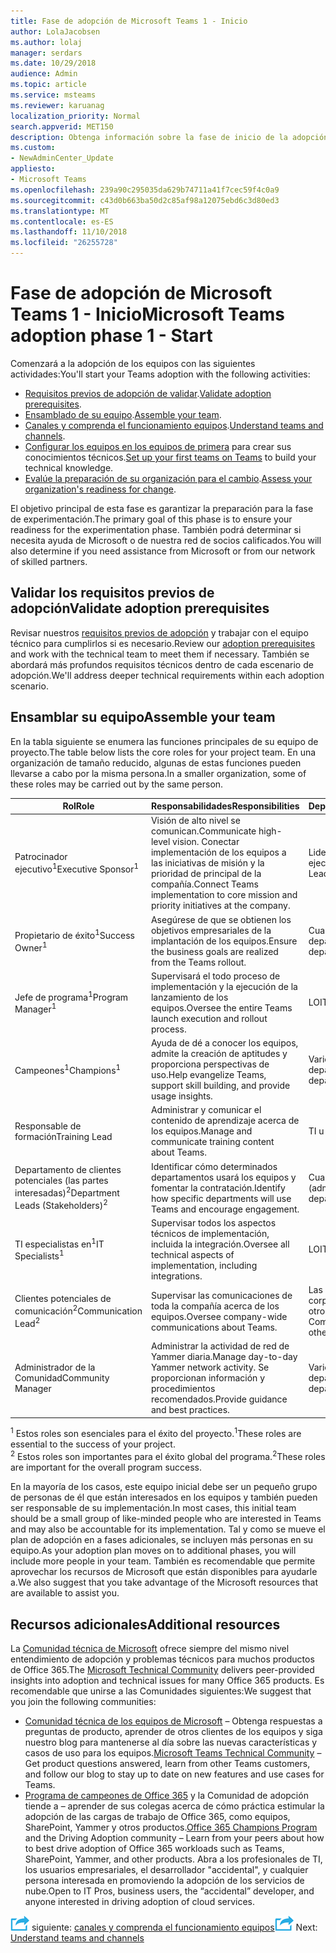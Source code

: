 ```yaml
---
title: Fase de adopción de Microsoft Teams 1 - Inicio
author: LolaJacobsen
ms.author: lolaj
manager: serdars
ms.date: 10/29/2018
audience: Admin
ms.topic: article
ms.service: msteams
ms.reviewer: karuanag
localization_priority: Normal
search.appverid: MET150
description: Obtenga información sobre la fase de inicio de la adopción de los equipos.
ms.custom:
- NewAdminCenter_Update
appliesto:
- Microsoft Teams
ms.openlocfilehash: 239a90c295035da629b74711a41f7cec59f4c0a9
ms.sourcegitcommit: c43d0b663ba50d2c85af98a12075ebd6c3d80ed3
ms.translationtype: MT
ms.contentlocale: es-ES
ms.lasthandoff: 11/10/2018
ms.locfileid: "26255728"
---
```

# <a name="microsoft-teams-adoption-phase-1---start"></a><span data-ttu-id="ab8a7-103">Fase de adopción de Microsoft Teams 1 - Inicio</span><span class="sxs-lookup"><span data-stu-id="ab8a7-103">Microsoft Teams adoption phase 1 - Start</span></span>

<span data-ttu-id="ab8a7-104">Comenzará a la adopción de los equipos con las siguientes actividades:</span><span class="sxs-lookup"><span data-stu-id="ab8a7-104">You'll start your Teams adoption with the following activities:</span></span>

- <span data-ttu-id="ab8a7-105">[Requisitos previos de adopción de validar](#validate-adoption-prerequisites).</span><span class="sxs-lookup"><span data-stu-id="ab8a7-105">[Validate adoption prerequisites](#validate-adoption-prerequisites).</span></span>
- <span data-ttu-id="ab8a7-106">[Ensamblado de su equipo](#assemble-your-team).</span><span class="sxs-lookup"><span data-stu-id="ab8a7-106">[Assemble your team](#assemble-your-team).</span></span>
- <span data-ttu-id="ab8a7-107">[Canales y comprenda el funcionamiento equipos](teams-adoption-understand-teams-and-channels.md).</span><span class="sxs-lookup"><span data-stu-id="ab8a7-107">[Understand teams and channels](teams-adoption-understand-teams-and-channels.md).</span></span>
- <span data-ttu-id="ab8a7-108">[Configurar los equipos en los equipos de primera](teams-adoption-your-first-teams.md) para crear sus conocimientos técnicos.</span><span class="sxs-lookup"><span data-stu-id="ab8a7-108">[Set up your first teams on Teams](teams-adoption-your-first-teams.md) to build your technical knowledge.</span></span>
- <span data-ttu-id="ab8a7-109">[Evalúe la preparación de su organización para el cambio](teams-adoption-assess-readiness.md).</span><span class="sxs-lookup"><span data-stu-id="ab8a7-109">[Assess your organization's readiness for change](teams-adoption-assess-readiness.md).</span></span>

<span data-ttu-id="ab8a7-110">El objetivo principal de esta fase es garantizar la preparación para la fase de experimentación.</span><span class="sxs-lookup"><span data-stu-id="ab8a7-110">The primary goal of this phase is to ensure your readiness for the experimentation phase.</span></span> <span data-ttu-id="ab8a7-111">También podrá determinar si necesita ayuda de Microsoft o de nuestra red de socios calificados.</span><span class="sxs-lookup"><span data-stu-id="ab8a7-111">You will also determine if you need assistance from Microsoft or from our network of skilled partners.</span></span>  

## <a name="validate-adoption-prerequisites"></a><span data-ttu-id="ab8a7-112">Validar los requisitos previos de adopción</span><span class="sxs-lookup"><span data-stu-id="ab8a7-112">Validate adoption prerequisites</span></span>

<span data-ttu-id="ab8a7-113">Revisar nuestros [requisitos previos de adopción](teams-adoption-get-started.md#adoption-prerequisites) y trabajar con el equipo técnico para cumplirlos si es necesario.</span><span class="sxs-lookup"><span data-stu-id="ab8a7-113">Review our [adoption prerequisites](teams-adoption-get-started.md#adoption-prerequisites) and work with the technical team to meet them if necessary.</span></span> <span data-ttu-id="ab8a7-114">También se abordará más profundos requisitos técnicos dentro de cada escenario de adopción.</span><span class="sxs-lookup"><span data-stu-id="ab8a7-114">We'll address deeper technical requirements within each adoption scenario.</span></span>

## <a name="assemble-your-team"></a><span data-ttu-id="ab8a7-115">Ensamblar su equipo</span><span class="sxs-lookup"><span data-stu-id="ab8a7-115">Assemble your team</span></span>

<span data-ttu-id="ab8a7-116">En la tabla siguiente se enumera las funciones principales de su equipo de proyecto.</span><span class="sxs-lookup"><span data-stu-id="ab8a7-116">The table below lists the core roles for your project team.</span></span> <span data-ttu-id="ab8a7-117">En una organización de tamaño reducido, algunas de estas funciones pueden llevarse a cabo por la misma persona.</span><span class="sxs-lookup"><span data-stu-id="ab8a7-117">In a smaller organization, some of these roles may be carried out by the same person.</span></span>

| <span data-ttu-id="ab8a7-118">Rol</span><span class="sxs-lookup"><span data-stu-id="ab8a7-118">Role</span></span> | <span data-ttu-id="ab8a7-119">Responsabilidades</span><span class="sxs-lookup"><span data-stu-id="ab8a7-119">Responsibilities</span></span> | <span data-ttu-id="ab8a7-120">Departamento</span><span class="sxs-lookup"><span data-stu-id="ab8a7-120">Department</span></span> |
| ---- | ---------------- | ---------- |
| <span data-ttu-id="ab8a7-121">Patrocinador ejecutivo<sup>1</sup></span><span class="sxs-lookup"><span data-stu-id="ab8a7-121">Executive Sponsor<sup>1</sup></span></span> | <span data-ttu-id="ab8a7-122">Visión de alto nivel se comunican.</span><span class="sxs-lookup"><span data-stu-id="ab8a7-122">Communicate high-level vision.</span></span> <span data-ttu-id="ab8a7-123">Conectar implementación de los equipos a las iniciativas de misión y la prioridad de principal de la compañía.</span><span class="sxs-lookup"><span data-stu-id="ab8a7-123">Connect Teams implementation to core mission and priority initiatives at the company.</span></span> | <span data-ttu-id="ab8a7-124">Liderazgo ejecutivo</span><span class="sxs-lookup"><span data-stu-id="ab8a7-124">Executive Leadership</span></span> |
| <span data-ttu-id="ab8a7-125">Propietario de éxito<sup>1</sup></span><span class="sxs-lookup"><span data-stu-id="ab8a7-125">Success Owner<sup>1</sup></span></span> | <span data-ttu-id="ab8a7-126">Asegúrese de que se obtienen los objetivos empresariales de la implantación de los equipos.</span><span class="sxs-lookup"><span data-stu-id="ab8a7-126">Ensure the business goals are realized from the Teams rollout.</span></span> | <span data-ttu-id="ab8a7-127">Cualquier departamento</span><span class="sxs-lookup"><span data-stu-id="ab8a7-127">Any department</span></span> |
| <span data-ttu-id="ab8a7-128">Jefe de programa<sup>1</sup></span><span class="sxs-lookup"><span data-stu-id="ab8a7-128">Program Manager<sup>1</sup></span></span> | <span data-ttu-id="ab8a7-129">Supervisará el todo proceso de implementación y la ejecución de la lanzamiento de los equipos.</span><span class="sxs-lookup"><span data-stu-id="ab8a7-129">Oversee the entire Teams launch execution and rollout process.</span></span> | <span data-ttu-id="ab8a7-130">LO</span><span class="sxs-lookup"><span data-stu-id="ab8a7-130">IT</span></span> |
| <span data-ttu-id="ab8a7-131">Campeones<sup>1</sup></span><span class="sxs-lookup"><span data-stu-id="ab8a7-131">Champions<sup>1</sup></span></span> | <span data-ttu-id="ab8a7-132">Ayuda de dé a conocer los equipos, admite la creación de aptitudes y proporciona perspectivas de uso.</span><span class="sxs-lookup"><span data-stu-id="ab8a7-132">Help evangelize Teams, support skill building, and provide usage insights.</span></span> | <span data-ttu-id="ab8a7-133">Varios departamentos</span><span class="sxs-lookup"><span data-stu-id="ab8a7-133">Multiple departments</span></span> |
| <span data-ttu-id="ab8a7-134">Responsable de formación</span><span class="sxs-lookup"><span data-stu-id="ab8a7-134">Training Lead</span></span> | <span data-ttu-id="ab8a7-135">Administrar y comunicar el contenido de aprendizaje acerca de los equipos.</span><span class="sxs-lookup"><span data-stu-id="ab8a7-135">Manage and communicate training content about Teams.</span></span> | <span data-ttu-id="ab8a7-136">TI u otro</span><span class="sxs-lookup"><span data-stu-id="ab8a7-136">IT or other</span></span> |
| <span data-ttu-id="ab8a7-137">Departamento de clientes potenciales (las partes interesadas)<sup>2</sup></span><span class="sxs-lookup"><span data-stu-id="ab8a7-137">Department Leads (Stakeholders)<sup>2</sup></span></span> | <span data-ttu-id="ab8a7-138">Identificar cómo determinados departamentos usará los equipos y fomentar la contratación.</span><span class="sxs-lookup"><span data-stu-id="ab8a7-138">Identify how specific departments will use Teams and encourage engagement.</span></span> | <span data-ttu-id="ab8a7-139">Cualquier departamento (administración)</span><span class="sxs-lookup"><span data-stu-id="ab8a7-139">Any department (management)</span></span> |
| <span data-ttu-id="ab8a7-140">TI especialistas en<sup>1</sup></span><span class="sxs-lookup"><span data-stu-id="ab8a7-140">IT Specialists<sup>1</sup></span></span> | <span data-ttu-id="ab8a7-141">Supervisar todos los aspectos técnicos de implementación, incluida la integración.</span><span class="sxs-lookup"><span data-stu-id="ab8a7-141">Oversee all technical aspects of implementation, including integrations.</span></span> | <span data-ttu-id="ab8a7-142">LO</span><span class="sxs-lookup"><span data-stu-id="ab8a7-142">IT</span></span> |
| <span data-ttu-id="ab8a7-143">Clientes potenciales de comunicación<sup>2</sup></span><span class="sxs-lookup"><span data-stu-id="ab8a7-143">Communication Lead<sup>2</sup></span></span> | <span data-ttu-id="ab8a7-144">Supervisar las comunicaciones de toda la compañía acerca de los equipos.</span><span class="sxs-lookup"><span data-stu-id="ab8a7-144">Oversee company-wide communications about Teams.</span></span> | <span data-ttu-id="ab8a7-145">Las comunicaciones corporativas, TI, u otro</span><span class="sxs-lookup"><span data-stu-id="ab8a7-145">Corporate Communications, IT, or other</span></span> |
| <span data-ttu-id="ab8a7-146">Administrador de la Comunidad</span><span class="sxs-lookup"><span data-stu-id="ab8a7-146">Community Manager</span></span> | <span data-ttu-id="ab8a7-147">Administrar la actividad de red de Yammer diaria.</span><span class="sxs-lookup"><span data-stu-id="ab8a7-147">Manage day-to-day Yammer network activity.</span></span> <span data-ttu-id="ab8a7-148">Se proporcionan información y procedimientos recomendados.</span><span class="sxs-lookup"><span data-stu-id="ab8a7-148">Provide guidance and best practices.</span></span> | <span data-ttu-id="ab8a7-149">Varios departamentos</span><span class="sxs-lookup"><span data-stu-id="ab8a7-149">Multiple departments</span></span> |

<span data-ttu-id="ab8a7-150"><sup>1</sup> Estos roles son esenciales para el éxito del proyecto.</span><span class="sxs-lookup"><span data-stu-id="ab8a7-150"><sup>1</sup>These roles are essential to the success of your project.</span></span></br>
<span data-ttu-id="ab8a7-151"><sup>2</sup> Estos roles son importantes para el éxito global del programa.</span><span class="sxs-lookup"><span data-stu-id="ab8a7-151"><sup>2</sup>These roles are important for the overall program success.</span></span>

<span data-ttu-id="ab8a7-152">En la mayoría de los casos, este equipo inicial debe ser un pequeño grupo de personas de él que están interesados en los equipos y también pueden ser responsable de su implementación.</span><span class="sxs-lookup"><span data-stu-id="ab8a7-152">In most cases, this initial team should be a small group of like-minded people who are interested in Teams and may also be accountable for its implementation.</span></span> <span data-ttu-id="ab8a7-153">Tal y como se mueve el plan de adopción en a fases adicionales, se incluyen más personas en su equipo.</span><span class="sxs-lookup"><span data-stu-id="ab8a7-153">As your adoption plan moves on to additional phases, you will include more people in your team.</span></span> <span data-ttu-id="ab8a7-154">También es recomendable que permite aprovechar los recursos de Microsoft que están disponibles para ayudarle a.</span><span class="sxs-lookup"><span data-stu-id="ab8a7-154">We also suggest that you take advantage of the Microsoft resources that are available to assist you.</span></span> 

## <a name="additional-resources"></a><span data-ttu-id="ab8a7-155">Recursos adicionales</span><span class="sxs-lookup"><span data-stu-id="ab8a7-155">Additional resources</span></span>

<span data-ttu-id="ab8a7-156">La [Comunidad técnica de Microsoft](https://aka.ms/TechCommunity) ofrece siempre del mismo nivel entendimiento de adopción y problemas técnicos para muchos productos de Office 365.</span><span class="sxs-lookup"><span data-stu-id="ab8a7-156">The [Microsoft Technical Community](https://aka.ms/TechCommunity) delivers peer-provided insights into adoption and technical issues for many Office 365 products.</span></span> <span data-ttu-id="ab8a7-157">Es recomendable que unirse a las Comunidades siguientes:</span><span class="sxs-lookup"><span data-stu-id="ab8a7-157">We suggest that you join the following communities:</span></span>

- <span data-ttu-id="ab8a7-158">[Comunidad técnica de los equipos de Microsoft](https://aka.ms/TeamsCommunity) – Obtenga respuestas a preguntas de producto, aprender de otros clientes de los equipos y siga nuestro blog para mantenerse al día sobre las nuevas características y casos de uso para los equipos.</span><span class="sxs-lookup"><span data-stu-id="ab8a7-158">[Microsoft Teams Technical Community](https://aka.ms/TeamsCommunity) – Get product questions answered, learn from other Teams customers, and follow our blog to stay up to date on new features and use cases for Teams.</span></span> 
- <span data-ttu-id="ab8a7-159">[Programa de campeones de Office 365](https://aka.ms/O365Champions) y la Comunidad de adopción tiende a – aprender de sus colegas acerca de cómo práctica estimular la adopción de las cargas de trabajo de Office 365, como equipos, SharePoint, Yammer y otros productos.</span><span class="sxs-lookup"><span data-stu-id="ab8a7-159">[Office 365 Champions Program](https://aka.ms/O365Champions) and the Driving Adoption community – Learn from your peers about how to best drive adoption of Office 365 workloads such as Teams, SharePoint, Yammer, and other products.</span></span> <span data-ttu-id="ab8a7-160">Abra a los profesionales de TI, los usuarios empresariales, el desarrollador "accidental", y cualquier persona interesada en promoviendo la adopción de los servicios de nube.</span><span class="sxs-lookup"><span data-stu-id="ab8a7-160">Open to IT Pros, business users, the “accidental” developer, and anyone interested in driving adoption of cloud services.</span></span>  


<span data-ttu-id="ab8a7-161">![Icono de pasos siguiente](media/teams-adoption-next-icon.png) siguiente: [canales y comprenda el funcionamiento equipos](teams-adoption-understand-teams-and-channels.md)</span><span class="sxs-lookup"><span data-stu-id="ab8a7-161">![Next Steps icon](media/teams-adoption-next-icon.png) Next: [Understand teams and channels](teams-adoption-understand-teams-and-channels.md)</span></span>